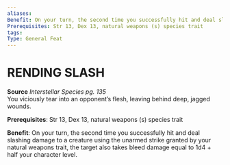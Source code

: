 ```yaml
---
aliases: 
Benefit: On your turn, the second time you successfully hit and deal slashing damage to a creature using the unarmed strike granted by your natural weapons trait, the target also takes bleed damage equal to 1d4 + half your character level.
Prerequisites: Str 13, Dex 13, natural weapons (s) species trait
tags: 
Type: General Feat
---
```

# RENDING SLASH
**Source** _Interstellar Species pg. 135_  
You viciously tear into an opponent’s flesh, leaving behind deep, jagged wounds.

**Prerequisites**: Str 13, Dex 13, natural weapons (s) species trait

**Benefit**: On your turn, the second time you successfully hit and deal slashing damage to a creature using the unarmed strike granted by your natural weapons trait, the target also takes bleed damage equal to 1d4 + half your character level.